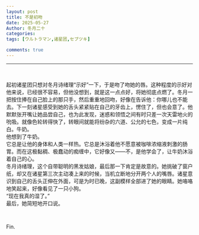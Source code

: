 ```yaml
---
layout: post
title: 不是初吻
date: 2025-05-27
Author: 冬月二十
categories: 
tags: [ウルトラマン,诸星团,セブツキ]

comments: true
--- 
```


***

<br>

起初诸星团只想对冬月诗绪理“示好”一下，于是吻了吻她的唇。这种程度的示好对他来说，已经很不容易，但他没想到，就是这一点点好，将她彻底点燃了。冬月一把按住捧在自己脸上的那只手，然后重重地回吻，好像在告诉他：你哪儿也不能去。下一刻诸星感受到她的舌头紧紧贴在自己的牙齿上，愣住了，但也会意了。他默默张开嘴让她品尝自己，也为此发现，迷惑和领悟之间有时只差一次天雷地火的吮吸。就像色轮转得快了，转眼间就能将纷杂的六道、公允的七色，变成一片纯白。牛奶。
<br>
他想到了牛奶。
<br>
它总是让他的身体和人类一样热。它总是沐浴着他不愿意被咖啡浓缩液刺激的肠胃。而在这极黏稠、极蠢动的痴缠中，它好像又——不，是他学会了，让牛奶沐浴着自己的心。
<br>
冬月诗绪理，这个自带聪明的黑发姑娘，最后那一下肯定是故意的。她挑破了窗户纸，却又在诸星第三次主动凑上来的时候，当机立断地分开两个人的嘴唇。诸星意识到自己的舌头正伸在外面，可是为时已晚，这副模样全部进了她的眼睛。她咯咯地笑起来，好像看见了一只小狗。
<br>
“现在我真的湿了。”
<br>
最后，她简短地开口说。

<br>

Fin.

